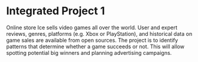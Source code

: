 # Integrated Project 1
Online store Ice sells video games all over the world. User and expert reviews, genres, platforms (e.g. Xbox or PlayStation), and historical data on game sales are available from open sources.
The project is to identify patterns that determine whether a game succeeds or not. This will allow spotting potential big winners and planning advertising campaigns.
